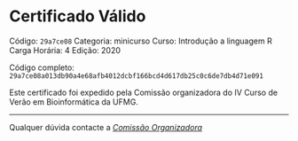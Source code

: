# Certificado Válido

Código: `29a7ce08`
Categoria: minicurso
Curso: Introdução a linguagem R
Carga Horária: 4
Edição: 2020


Código completo: `29a7ce08a013db90a4e68afb4012dcbf166bcd4d617db25c0c6de7db4d71e091`


Este certificado foi expedido pela Comissão organizadora do IV Curso de Verão em Bioinformática da UFMG.

----

Qualquer dúvida contacte a [_Comissão Organizadora_](<mailto:cursobioinfoufmg@gmail.com$subject=[Certificados]>)

